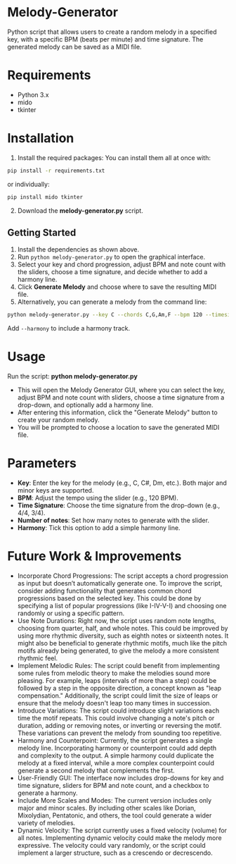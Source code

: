 # Melody-Generator
Python script that allows users to create a random melody in a specified key, with a specific BPM (beats per minute) and time signature. The generated melody can be saved as a MIDI file.

# Requirements
- Python 3.x
- mido
- tkinter

# Installation
1) Install the required packages:
You can install them all at once with:
```bash
pip install -r requirements.txt
```
or individually:
```bash
pip install mido tkinter
```
2) Download the **melody-generator.py** script.

## Getting Started

1. Install the dependencies as shown above.
2. Run `python melody-generator.py` to open the graphical interface.
3. Select your key and chord progression, adjust BPM and note count with the sliders, choose a time signature, and decide whether to add a harmony line.
4. Click **Generate Melody** and choose where to save the resulting MIDI file.
5. Alternatively, you can generate a melody from the command line:

```bash
python melody-generator.py --key C --chords C,G,Am,F --bpm 120 --timesig 4/4 --notes 16 --output my_song.mid
```

Add `--harmony` to include a harmony track.

# Usage
Run the script:
**python melody-generator.py**
- This will open the Melody Generator GUI, where you can select the key, adjust BPM and note count with sliders, choose a time signature from a drop-down, and optionally add a harmony line.
- After entering this information, click the "Generate Melody" button to create your random melody. 
- You will be prompted to choose a location to save the generated MIDI file.

# Parameters
- **Key**: Enter the key for the melody (e.g., C, C#, Dm, etc.). Both major and minor keys are supported.
- **BPM**: Adjust the tempo using the slider (e.g., 120 BPM).
- **Time Signature**: Choose the time signature from the drop-down (e.g., 4/4, 3/4).
- **Number of notes**: Set how many notes to generate with the slider.
- **Harmony**: Tick this option to add a simple harmony line.

# Future Work & Improvements 

- Incorporate Chord Progressions: The script accepts a chord progression as input but doesn’t automatically generate one. To improve the script, consider adding functionality that generates common chord progressions based on the selected key. This could be done by specifying a list of popular progressions (like I-IV-V-I) and choosing one randomly or using a specific pattern.
- Use Note Durations: Right now, the script uses random note lengths, choosing from quarter, half, and whole notes. This could be improved by using more rhythmic diversity, such as eighth notes or sixteenth notes. It might also be beneficial to generate rhythmic motifs, much like the pitch motifs already being generated, to give the melody a more consistent rhythmic feel.
- Implement Melodic Rules: The script could benefit from implementing some rules from melodic theory to make the melodies sound more pleasing. For example, leaps (intervals of more than a step) could be followed by a step in the opposite direction, a concept known as "leap compensation." Additionally, the script could limit the size of leaps or ensure that the melody doesn't leap too many times in succession.
- Introduce Variations: The script could introduce slight variations each time the motif repeats. This could involve changing a note's pitch or duration, adding or removing notes, or inverting or reversing the motif. These variations can prevent the melody from sounding too repetitive.
- Harmony and Counterpoint: Currently, the script generates a single melody line. Incorporating harmony or counterpoint could add depth and complexity to the output. A simple harmony could duplicate the melody at a fixed interval, while a more complex counterpoint could generate a second melody that complements the first.
- User-Friendly GUI: The interface now includes drop-downs for key and time signature, sliders for BPM and note count, and a checkbox to generate a harmony.
- Include More Scales and Modes: The current version includes only major and minor scales. By including other scales like Dorian, Mixolydian, Pentatonic, and others, the tool could generate a wider variety of melodies.
- Dynamic Velocity: The script currently uses a fixed velocity (volume) for all notes. Implementing dynamic velocity could make the melody more expressive. The velocity could vary randomly, or the script could implement a larger structure, such as a crescendo or decrescendo.
